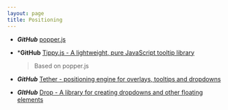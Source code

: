 ```yaml
---
layout: page
title: Positioning
---
```


* ***GitHub*** [popper.js](https://github.com/FezVrasta/popper.js)

* ***GitHub** [Tippy.js - A lightweight, pure JavaScript tooltip library](https://atomiks.github.io/tippyjs/)
  > Based on popper.js

* ***GitHub*** [Tether - positioning engine for overlays, tooltips and dropdowns](https://github.com/HubSpot/tether)

* ***GItHub*** [Drop - A library for creating dropdowns and other floating elements](https://github.com/HubSpot/drop)
